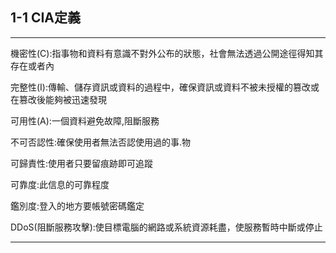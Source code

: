 ## 1-1 CIA定義

________

機密性(C):指事物和資料有意識不對外公布的狀態，社會無法透過公開途徑得知其存在或者內

完整性(I):傳輸、儲存資訊或資料的過程中，確保資訊或資料不被未授權的篡改或在篡改後能夠被迅速發現

可用性(A):一個資料避免故障,阻斷服務

不可否認性:確保使用者無法否認使用過的事.物

可歸責性:使用者只要留痕跡即可追蹤

可靠度:此信息的可靠程度

鑑別度:登入的地方要帳號密碼鑑定

DDoS(阻斷服務攻擊):使目標電腦的網路或系統資源耗盡，使服務暫時中斷或停止

________
